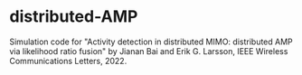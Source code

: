 # distributed-AMP
Simulation code for "Activity detection in distributed MIMO: distributed AMP via likelihood ratio fusion" by Jianan Bai and Erik G. Larsson, IEEE Wireless Communications Letters, 2022.

